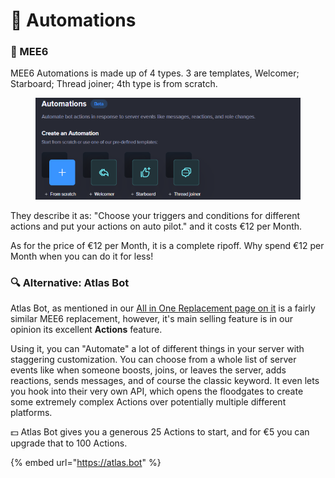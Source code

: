 # 👑 Automations

### 👑 MEE6

MEE6 Automations is made up of 4 types. 3 are templates, Welcomer; Starboard; Thread joiner; 4th type is from scratch.

<figure><img src="../../.gitbook/assets/image.png" alt=""><figcaption></figcaption></figure>

They describe it as: "Choose your triggers and conditions for different actions and put your actions on auto pilot." and it costs €12 per Month.

As for the price of €12 per Month, it is a complete ripoff. Why spend €12 per Month when you can do it for less!

### 🔍 Alternative: Atlas Bot

Atlas Bot, as mentioned in our [All in One Replacement page on it](../../all-in-one-replacements/atlas.md) is a fairly similar MEE6 replacement, however, it's main selling feature is in our opinion its excellent **Actions** feature.

Using it, you can "Automate" a lot of different things in your server with staggering customization. You can choose from a whole list of server events like when someone boosts, joins, or leaves the server, adds reactions, sends messages, and of course the classic keyword. It even lets you hook into their very own API, which opens the floodgates to create some extremely complex Actions over potentially multiple different platforms.

💵 Atlas Bot gives you a generous 25 Actions to start, and for €5 you can upgrade that to 100 Actions.

{% embed url="https://atlas.bot" %}
